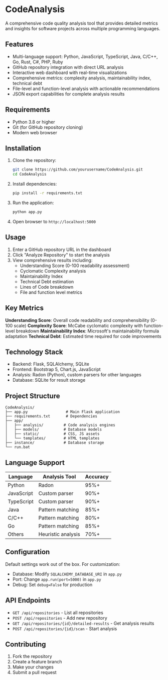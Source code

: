 # CodeAnalysis

A comprehensive code quality analysis tool that provides detailed metrics and insights for software projects across multiple programming languages.

## Features

- Multi-language support: Python, JavaScript, TypeScript, Java, C/C++, Go, Rust, C#, PHP, Ruby
- GitHub repository integration with direct URL analysis
- Interactive web dashboard with real-time visualizations
- Comprehensive metrics: complexity analysis, maintainability index, technical debt
- File-level and function-level analysis with actionable recommendations
- JSON export capabilities for complete analysis results

## Requirements

- Python 3.8 or higher
- Git (for GitHub repository cloning)
- Modern web browser

## Installation

1. Clone the repository:
   ```bash
   git clone https://github.com/yourusername/CodeAnalysis.git
   cd CodeAnalysis
   ```

2. Install dependencies:
   ```bash
   pip install -r requirements.txt
   ```

3. Run the application:
   ```bash
   python app.py
   ```

4. Open browser to `http://localhost:5000`

## Usage

1. Enter a GitHub repository URL in the dashboard
2. Click "Analyze Repository" to start the analysis
3. View comprehensive results including:
   - Understanding Score (0-100 readability assessment)
   - Cyclomatic Complexity analysis
   - Maintainability Index
   - Technical Debt estimation
   - Lines of Code breakdown
   - File and function level metrics

## Key Metrics

**Understanding Score**: Overall code readability and comprehensibility (0-100 scale)
**Complexity Score**: McCabe cyclomatic complexity with function-level breakdown
**Maintainability Index**: Microsoft's maintainability formula adaptation
**Technical Debt**: Estimated time required for code improvements

## Technology Stack

- Backend: Flask, SQLAlchemy, SQLite
- Frontend: Bootstrap 5, Chart.js, JavaScript
- Analysis: Radon (Python), custom parsers for other languages
- Database: SQLite for result storage

## Project Structure

```
CodeAnalysis/
├── app.py                 # Main Flask application
├── requirements.txt       # Dependencies
├── app/
│   ├── analysis/         # Code analysis engines
│   ├── models/           # Database models
│   ├── static/           # CSS, JS assets
│   └── templates/        # HTML templates
├── instance/             # Database storage
└── run.bat
```

## Language Support

| Language | Analysis Tool | Accuracy |
|----------|---------------|----------|
| Python | Radon | 95%+ |
| JavaScript | Custom parser | 90%+ |
| TypeScript | Custom parser | 90%+ |
| Java | Pattern matching | 85%+ |
| C/C++ | Pattern matching | 80%+ |
| Go | Pattern matching | 85%+ |
| Others | Heuristic analysis | 70%+ |

## Configuration

Default settings work out of the box. For customization:
- Database: Modify `SQLALCHEMY_DATABASE_URI` in `app.py`
- Port: Change `app.run(port=5000)` in `app.py`
- Debug: Set `debug=False` for production

## API Endpoints

- `GET /api/repositories` - List all repositories
- `POST /api/repositories` - Add new repository
- `GET /api/repositories/{id}/detailed-results` - Get analysis results
- `POST /api/repositories/{id}/scan` - Start analysis

## Contributing

1. Fork the repository
2. Create a feature branch
3. Make your changes
4. Submit a pull request

